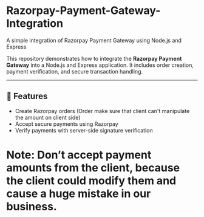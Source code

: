 # Razorpay-Payment-Gateway-Integration
A simple integration of Razorpay Payment Gateway using Node.js and Express

This repository demonstrates how to integrate the **Razorpay Payment Gateway** into a Node.js and Express application. It includes order creation, payment verification, and secure transaction handling.

---

## 🚀 Features

* Create Razorpay orders (Order make sure that client can't manipulate the amount on client side)
* Accept secure payments using Razorpay
* Verify payments with server-side signature verification

# Note: Don’t accept payment amounts from the client, because the client could modify them and cause a huge mistake in our business.
 

